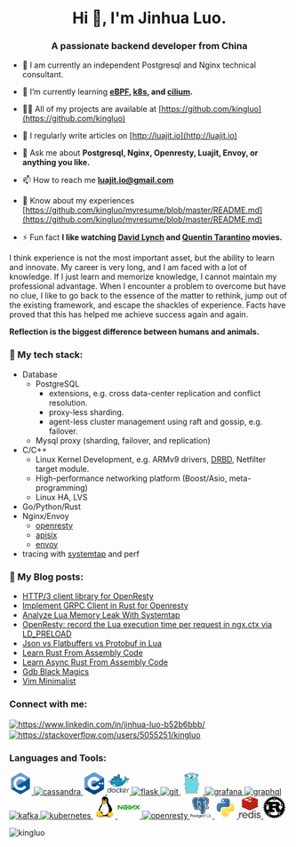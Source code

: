 <!--
**kingluo/kingluo** is a ✨ _special_ ✨ repository because its `README.md` (this file) appears on your GitHub profile.

Here are some ideas to get you started:

- 🔭 I’m currently working on ...
- 🌱 I’m currently learning ...
- 👯 I’m looking to collaborate on ...
- 🤔 I’m looking for help with ...
- 💬 Ask me about ...
- 📫 How to reach me: ...
- 😄 Pronouns: ...
- ⚡ Fun fact: ...
-->

<h1 align="center">Hi 👋, I'm Jinhua Luo.</h1>
<h3 align="center">A passionate backend developer from China</h3>

- 🔭 I am currently an independent Postgresql and Nginx technical consultant.

- 🌱 I’m currently learning **[eBPF](https://ebpf.io/), [k8s](https://kubernetes.io/), and [cilium](https://cilium.io/).**

- 👨‍💻 All of my projects are available at [https://github.com/kingluo](https://github.com/kingluo)

- 📝 I regularly write articles on [http://luajit.io](http://luajit.io)

- 💬 Ask me about **Postgresql, Nginx, Openresty, Luajit, Envoy, or anything you like.**

- 📫 How to reach me **luajit.io@gmail.com**

- 📄 Know about my experiences [https://github.com/kingluo/myresume/blob/master/README.md](https://github.com/kingluo/myresume/blob/master/README.md)

- ⚡ Fun fact **I like watching [David Lynch](https://www.imdb.com/title/tt0166924/) and [Quentin Tarantino](https://www.imdb.com/title/tt3460252/) movies.**

I think experience is not the most important asset, but the ability to learn and innovate. My career is very long, and I am faced with a lot of knowledge. If I just learn and memorize knowledge, I cannot maintain my professional advantage. When I encounter a problem to overcome but have no clue, I like to go back to the essence of the matter to rethink, jump out of the existing framework, and escape the shackles of experience. Facts have proved that this has helped me achieve success again and again.

**Reflection is the biggest difference between humans and animals.**

<h3 align="left">📔 My tech stack:</h3>

* Database
  * PostgreSQL
    * extensions, e.g. cross data-center replication and conflict resolution.
    * proxy-less sharding.
    * agent-less cluster management using raft and gossip, e.g. failover.
  * Mysql proxy (sharding, failover, and replication)
* C/C++
  * Linux Kernel Development, e.g. ARMv9 drivers, [DRBD](https://linbit.com/drbd/), Netfilter target module.
  * High-performance networking platform (Boost/Asio, meta-programming)
  * Linux HA, LVS
* Go/Python/Rust
* Nginx/Envoy
  * [openresty](https://github.com/openresty/lua-nginx-module/pulls?q=is%3Apr+author%3A%40me)
  * [apisix](https://github.com/apache/apisix/pulls?q=+is%3Apr+author%3A%40me+is%3Amerged)
  * [envoy](http://luajit.io/posts/make-lua-resty-ffi-run-on-envoy/)
* tracing with [systemtap](https://github.com/api7/stapxx/pulls?q=+is%3Apr+author%3A%40me+) and perf

<h3 align="left">📔 My Blog posts:</h3>

<!-- BLOG-POST-LIST:START -->
- [HTTP/3 client library for OpenResty](http://luajit.io/posts/http3-client-for-openresty/)
- [Implement GRPC Client in Rust for Openresty](http://luajit.io/posts/implement-grpc-client-in-rust-for-openresty/)
- [Analyze Lua Memory Leak With Systemtap](http://luajit.io/posts/analyze-lua-memory-leak-with-systemtap/)
- [OpenResty: record the Lua execution time per request in ngx.ctx via LD_PRELOAD](http://luajit.io/posts/openresty-lua-request-time/)
- [Json vs Flatbuffers vs Protobuf in Lua](http://luajit.io/posts/json-vs-flatbuffers-in-lua/)
- [Learn Rust From Assembly Code](http://luajit.io/posts/learn-rust-from-assembly-code/)
- [Learn Async Rust From Assembly Code](http://luajit.io/posts/learn-async-rust-from-assembly-code/)
- [Gdb Black Magics](http://luajit.io/posts/gdb-black-magics/)
- [Vim Minimalist](http://luajit.io/posts/vim-minimalist/)
<!-- BLOG-POST-LIST:END -->

<h3 align="left">Connect with me:</h3>
<p align="left">
<a href="https://linkedin.com/in/https://www.linkedin.com/in/jinhua-luo-b52b6bbb/" target="blank"><img align="center" src="https://raw.githubusercontent.com/rahuldkjain/github-profile-readme-generator/master/src/images/icons/Social/linked-in-alt.svg" alt="https://www.linkedin.com/in/jinhua-luo-b52b6bbb/" height="30" width="40" /></a>
<a href="https://stackoverflow.com/users/https://stackoverflow.com/users/5055251/kingluo" target="blank"><img align="center" src="https://raw.githubusercontent.com/rahuldkjain/github-profile-readme-generator/master/src/images/icons/Social/stack-overflow.svg" alt="https://stackoverflow.com/users/5055251/kingluo" height="30" width="40" /></a>
</p>

<h3 align="left">Languages and Tools:</h3>
<p align="left"> <a href="https://www.cprogramming.com/" target="_blank" rel="noreferrer"> <img src="https://raw.githubusercontent.com/devicons/devicon/master/icons/c/c-original.svg" alt="c" width="40" height="40"/> </a> <a href="https://cassandra.apache.org/" target="_blank" rel="noreferrer"> <img src="https://www.vectorlogo.zone/logos/apache_cassandra/apache_cassandra-icon.svg" alt="cassandra" width="40" height="40"/> </a> <a href="https://www.w3schools.com/cpp/" target="_blank" rel="noreferrer"> <img src="https://raw.githubusercontent.com/devicons/devicon/master/icons/cplusplus/cplusplus-original.svg" alt="cplusplus" width="40" height="40"/> </a> <a href="https://www.docker.com/" target="_blank" rel="noreferrer"> <img src="https://raw.githubusercontent.com/devicons/devicon/master/icons/docker/docker-original-wordmark.svg" alt="docker" width="40" height="40"/> </a> <a href="https://flask.palletsprojects.com/" target="_blank" rel="noreferrer"> <img src="https://www.vectorlogo.zone/logos/pocoo_flask/pocoo_flask-icon.svg" alt="flask" width="40" height="40"/> </a> <a href="https://git-scm.com/" target="_blank" rel="noreferrer"> <img src="https://www.vectorlogo.zone/logos/git-scm/git-scm-icon.svg" alt="git" width="40" height="40"/> </a> <a href="https://golang.org" target="_blank" rel="noreferrer"> <img src="https://raw.githubusercontent.com/devicons/devicon/master/icons/go/go-original.svg" alt="go" width="40" height="40"/> </a> <a href="https://grafana.com" target="_blank" rel="noreferrer"> <img src="https://www.vectorlogo.zone/logos/grafana/grafana-icon.svg" alt="grafana" width="40" height="40"/> </a> <a href="https://graphql.org" target="_blank" rel="noreferrer"> <img src="https://www.vectorlogo.zone/logos/graphql/graphql-icon.svg" alt="graphql" width="40" height="40"/> </a> <a href="https://kafka.apache.org/" target="_blank" rel="noreferrer"> <img src="https://www.vectorlogo.zone/logos/apache_kafka/apache_kafka-icon.svg" alt="kafka" width="40" height="40"/> </a> <a href="https://kubernetes.io" target="_blank" rel="noreferrer"> <img src="https://www.vectorlogo.zone/logos/kubernetes/kubernetes-icon.svg" alt="kubernetes" width="40" height="40"/> </a> <a href="https://www.linux.org/" target="_blank" rel="noreferrer"> <img src="https://raw.githubusercontent.com/devicons/devicon/master/icons/linux/linux-original.svg" alt="linux" width="40" height="40"/> </a> <a href="https://www.nginx.com" target="_blank" rel="noreferrer"> <img src="https://raw.githubusercontent.com/devicons/devicon/master/icons/nginx/nginx-original.svg" alt="nginx" width="40" height="40"/> </a> <a href="https://openresty.org/" target="_blank" rel="noreferrer"> <img src="https://openresty.org/images/logo.png" alt="openresty" width="40" height="40"/> </a> <a href="https://www.postgresql.org" target="_blank" rel="noreferrer"> <img src="https://raw.githubusercontent.com/devicons/devicon/master/icons/postgresql/postgresql-original-wordmark.svg" alt="postgresql" width="40" height="40"/> </a> <a href="https://www.python.org" target="_blank" rel="noreferrer"> <img src="https://raw.githubusercontent.com/devicons/devicon/master/icons/python/python-original.svg" alt="python" width="40" height="40"/> </a> <a href="https://redis.io" target="_blank" rel="noreferrer"> <img src="https://raw.githubusercontent.com/devicons/devicon/master/icons/redis/redis-original-wordmark.svg" alt="redis" width="40" height="40"/> </a> <a href="https://www.rust-lang.org" target="_blank" rel="noreferrer"> <img src="https://raw.githubusercontent.com/devicons/devicon/master/icons/rust/rust-plain.svg" alt="rust" width="40" height="40"/> </a> </p>

<p><img align="left" src="https://github-readme-stats.vercel.app/api/top-langs?username=kingluo&show_icons=true&locale=en&layout=compact" alt="kingluo" /></p>
